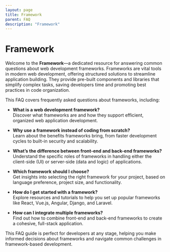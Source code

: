 ```yaml
---
layout: page
title: Framework
parent: FAQ
description: "Framework"
---
```


# **Framework**

Welcome to the **Framework**—a dedicated resource for answering common questions about web development frameworks. Frameworks are vital tools in modern web development, offering structured solutions to streamline application building. They provide pre-built components and libraries that simplify complex tasks, saving developers time and promoting best practices in code organization.

This FAQ covers frequently asked questions about frameworks, including:

- **What is a web development framework?**  
  Discover what frameworks are and how they support efficient, organized web application development.

- **Why use a framework instead of coding from scratch?**  
  Learn about the benefits frameworks bring, from faster development cycles to built-in security and scalability.

- **What’s the difference between front-end and back-end frameworks?**  
  Understand the specific roles of frameworks in handling either the client-side (UI) or server-side (data and logic) of applications.

- **Which framework should I choose?**  
  Get insights into selecting the right framework for your project, based on language preference, project size, and functionality.

- **How do I get started with a framework?**  
  Explore resources and tutorials to help you set up popular frameworks like React, Vue.js, Angular, Django, and Laravel.

- **How can I integrate multiple frameworks?**  
  Find out how to combine front-end and back-end frameworks to create a cohesive, full-stack application.

This FAQ guide is perfect for developers at any stage, helping you make informed decisions about frameworks and navigate common challenges in framework-based development.